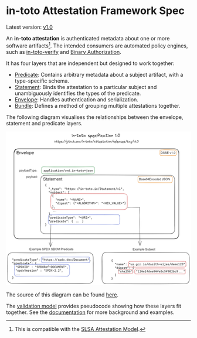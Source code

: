 # in-toto Attestation Framework Spec

Latest version: [v1.0]

An **in-toto attestation** is authenticated metadata about one or more
software artifacts[^1]. The intended consumers are automated policy engines,
such as [in-toto-verify] and [Binary Authorization].

It has four layers that are independent but designed to work together:

-   [Predicate]: Contains arbitrary metadata about a subject artifact, with a
    type-specific schema.
-   [Statement]: Binds the attestation to a particular subject and
    unambiguously identifies the types of the predicate.
-   [Envelope]: Handles authentication and serialization.
-   [Bundle]: Defines a method of grouping multiple attestations together.

The following diagram visualises the relationships between the envelope, statement and predicate layers.

<img src="../images/envelope_relationships.png" alt="Relationships between the envelope, statement and predicate layers" width="600">

The source of this diagram can be found [here](../images/envelope_relationships.excalidraw).

The [validation model] provides pseudocode showing how these layers fit
together. See the [documentation] for more background and examples.

[^1]: This is compatible with the [SLSA Attestation Model].

[Binary Authorization]: https://cloud.google.com/binary-authorization
[Bundle]: v1/bundle.md
[Envelope]: v1/envelope.md
[Predicate]: v1/predicate.md
[SLSA Attestation Model]: https://slsa.dev/attestation-model
[Statement]: v1/statement.md
[documentation]: ../docs
[in-toto-verify]: https://github.com/in-toto/in-toto#verification
[v1.0]: v1/README.md
[validation model]: ../docs/validation.md
